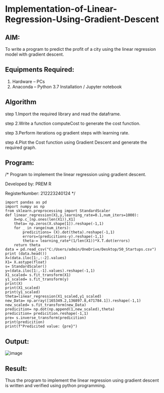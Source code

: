 # Implementation-of-Linear-Regression-Using-Gradient-Descent

## AIM:
To write a program to predict the profit of a city using the linear regression model with gradient descent.

## Equipments Required:
1. Hardware – PCs
2. Anaconda – Python 3.7 Installation / Jupyter notebook

## Algorithm
step 1.Import the required library and read the dataframe.

step 2.Write a function computeCost to generate the cost function.

step 3.Perform iterations og gradient steps with learning rate.

step 4.Plot the Cost function using Gradient Descent and generate the required graph.

## Program:

/*
Program to implement the linear regression using gradient descent.

Developed by: PREM R

RegisterNumber: 212223240124
*/
```
import pandas as pd
import numpy as np
from sklearn.preprocessing import StandardScaler
def linear_regression(X1,y,learning_rate=0.1,num_iters=1000):
    X=np.c_[np.ones(len(X1)),X1]
    theta= np.zeros(X.shape[1]).reshape(-1,1)
    for _ in range(num_iters):
        predicitions= (X).dot(theta).reshape(-1,1)
        errors=(predicitions-y).reshape(-1,1)
        theta-= learning_rate*(1/len(X1))*X.T.dot(errors)
    return theta
data = pd.read_csv("C:/Users/admin/OneDrive/Desktop/50_Startups.csv")
print (data.head())
X=(data.iloc[1:,:-2].values)
X1= X.astype(float)
s= StandardScaler()
y=(data.iloc[1:,-1].values).reshape(-1,1)
X1_scaled= s.fit_transform(X1)
y1_scaled= s.fit_transform(y)
print(X)
print(X1_scaled)
print(y1_scaled)
theta=linear_regression(X1_scaled,y1_scaled)
new_Data= np.array([165349.2,136897.8,471784.1]).reshape(-1,1)
new_scaled= s.fit_transform(new_Data)
predicition= np.dot(np.append(1,new_scaled),theta)
predicition= predicition.reshape(-1,1)
pre= s.inverse_transform(predicition)
print(predicition)
print(f"Predicited value: {pre}")
```

## Output:
![image](https://github.com/user-attachments/assets/81f36e27-259a-4917-ad10-b14d5170bcdb)



## Result:
Thus the program to implement the linear regression using gradient descent is written and verified using python programming.
